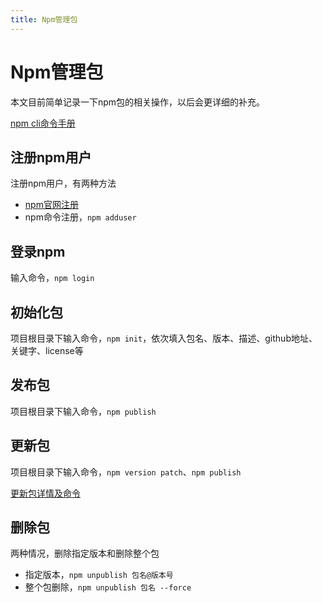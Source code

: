 ```yaml
---
title: Npm管理包
---
```


# Npm管理包

本文目前简单记录一下npm包的相关操作，以后会更详细的补充。

[npm cli命令手册](https://docs.npmjs.com/cli-documentation/)

## 注册npm用户

注册npm用户，有两种方法

* [npm官网注册](https://www.npmjs.com/)
* npm命令注册，`npm adduser`

## 登录npm

输入命令，`npm login`

## 初始化包

项目根目录下输入命令，`npm init`，依次填入包名、版本、描述、github地址、关键字、license等

## 发布包

项目根目录下输入命令，`npm publish`

## 更新包

项目根目录下输入命令，`npm version patch`、`npm publish`

[更新包详情及命令](https://docs.npmjs.com/cli-commands/version.html)

## 删除包

两种情况，删除指定版本和删除整个包

* 指定版本，`npm unpublish 包名@版本号`
* 整个包删除，`npm unpublish 包名 --force`



